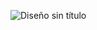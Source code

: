 


![Diseño sin título](https://user-images.githubusercontent.com/67286095/140614429-17562dc0-b99f-43c3-ba79-0c0895475334.jpg)

